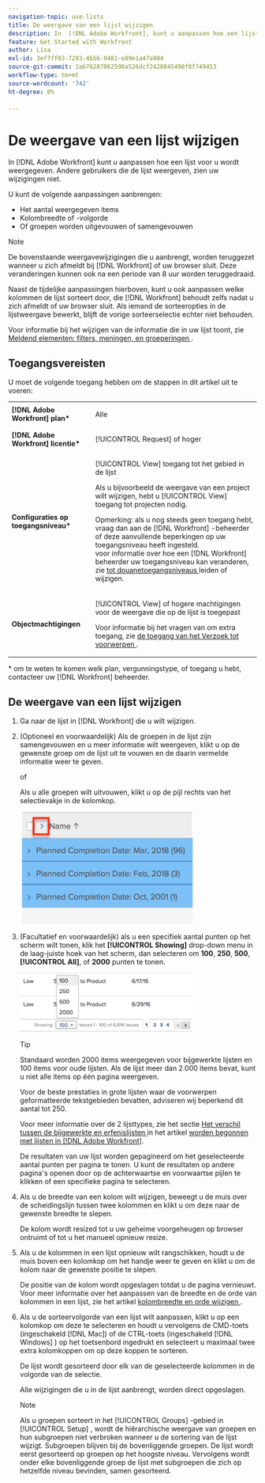 ```yaml
---
navigation-topic: use-lists
title: De weergave van een lijst wijzigen
description: In  [!DNL Adobe Workfront], kunt u aanpassen hoe een lijst voor u toont. Andere gebruikers die de lijst weergeven, zien uw wijzigingen niet.
feature: Get Started with Workfront
author: Lisa
exl-id: 3ef7ff03-7293-4b56-9481-e89e1a47a904
source-git-commit: 1ab76287062598a526dcf2420845498f8f749453
workflow-type: tm+mt
source-wordcount: '742'
ht-degree: 0%

---
```


# De weergave van een lijst wijzigen

In [!DNL Adobe Workfront] kunt u aanpassen hoe een lijst voor u wordt weergegeven. Andere gebruikers die de lijst weergeven, zien uw wijzigingen niet.

U kunt de volgende aanpassingen aanbrengen:

* Het aantal weergegeven items
* Kolombreedte of -volgorde
* Of groepen worden uitgevouwen of samengevouwen

>[!NOTE]
>
>De bovenstaande weergavewijzigingen die u aanbrengt, worden teruggezet wanneer u zich afmeldt bij [!DNL Workfront] of uw browser sluit. Deze veranderingen kunnen ook na een periode van 8 uur worden teruggedraaid.

Naast de tijdelijke aanpassingen hierboven, kunt u ook aanpassen welke kolommen de lijst sorteert door, die [!DNL Workfront] behoudt zelfs nadat u zich afmeldt of uw browser sluit. Als iemand de sorteeropties in de lijstweergave bewerkt, blijft de vorige sorteerselectie echter niet behouden.

Voor informatie bij het wijzigen van de informatie die in uw lijst toont, zie [ Meldend elementen: filters, meningen, en groeperingen ](../../../reports-and-dashboards/reports/reporting-elements/reporting-elements-filters-views-groupings.md).

## Toegangsvereisten

U moet de volgende toegang hebben om de stappen in dit artikel uit te voeren:

<table style="table-layout:auto"> 
 <col> 
 <col> 
 <tbody> 
  <tr> 
   <td role="rowheader"><strong>[!DNL Adobe Workfront] plan*</strong></td> 
   <td> <p>Alle</p> </td> 
  </tr> 
  <tr> 
   <td role="rowheader"><strong>[!DNL Adobe Workfront] licentie*</strong></td> 
   <td> <p>[!UICONTROL Request] of hoger</p> </td> 
  </tr> 
  <tr> 
   <td role="rowheader"><strong>Configuraties op toegangsniveau*</strong></td> 
   <td> <p>[!UICONTROL View] toegang tot het gebied in de lijst</p> <p>Als u bijvoorbeeld de weergave van een project wilt wijzigen, hebt u [!UICONTROL View] toegang tot projecten nodig.</p> <p>Opmerking: als u nog steeds geen toegang hebt, vraag dan aan de [!DNL Workfront] -beheerder of deze aanvullende beperkingen op uw toegangsniveau heeft ingesteld.<br> voor informatie over hoe een [!DNL Workfront] beheerder uw toegangsniveau kan veranderen, zie <a href="../../../administration-and-setup/add-users/configure-and-grant-access/create-modify-access-levels.md" class="MCXref xref"> tot douanetoegangsniveaus </a> leiden of wijzigen.</p> </td> 
  </tr> 
  <tr> 
   <td role="rowheader"><strong>Objectmachtigingen</strong></td> 
   <td> <p>[!UICONTROL View] of hogere machtigingen voor de weergave die op de lijst is toegepast</p> <p>Voor informatie bij het vragen van om extra toegang, zie <a href="../../../workfront-basics/grant-and-request-access-to-objects/request-access.md" class="MCXref xref"> de toegang van het Verzoek tot voorwerpen </a>.</p> </td> 
  </tr> 
 </tbody> 
</table>

&#42; om te weten te komen welk plan, vergunningstype, of toegang u hebt, contacteer uw [!DNL Workfront] beheerder.

## De weergave van een lijst wijzigen

1. Ga naar de lijst in [!DNL Workfront] die u wilt wijzigen.

   <!--
   <p data-mc-conditions="QuicksilverOrClassic.Draft mode"> 
   <MadCap:conditionalText data-mc-conditions="QuicksilverOrClassic.Draft mode">
   By default, groupings are collapsed.
   </MadCap:conditionalText>
   <br> </p>
   -->

1. (Optioneel en voorwaardelijk) Als de groepen in de lijst zijn samengevouwen en u meer informatie wilt weergeven, klikt u op de gewenste groep om de lijst uit te vouwen en de daarin vermelde informatie weer te geven.

   of

   Als u alle groepen wilt uitvouwen, klikt u op de pijl rechts van het selectievakje in de kolomkop.

   ![ expand_groupings__1_.png ](assets/expand-groupings--1--350x227.png)

1. (Facultatief en voorwaardelijk) als u een specifiek aantal punten op het scherm wilt tonen, klik het **[!UICONTROL Showing]** drop-down menu in de laag-juiste hoek van het scherm, dan selecteren om **100**, **250**, **500**, **[!UICONTROL All]**, of **2000** punten te tonen.

   ![](assets/list-number-page-350x119.png)

   >[!TIP]
   >
   >Standaard worden 2000 items weergegeven voor bijgewerkte lijsten en 100 items voor oude lijsten. Als de lijst meer dan 2.000 items bevat, kunt u niet alle items op één pagina weergeven.
   >
   >
   >Voor de beste prestaties in grote lijsten waar de voorwerpen geformatteerde tekstgebieden bevatten, adviseren wij beperkend dit aantal tot 250.
   >
   >
   >Voor meer informatie over de 2 lijsttypes, zie het sectie [ Het verschil tussen de bijgewerkte en erfenislijsten ](../../../workfront-basics/navigate-workfront/use-lists/view-items-in-a-list.md#updated) in het artikel [ worden begonnen met lijsten in  [!DNL Adobe Workfront]](../../../workfront-basics/navigate-workfront/use-lists/view-items-in-a-list.md).

   De resultaten van uw lijst worden gepagineerd om het geselecteerde aantal punten per pagina te tonen. U kunt de resultaten op andere pagina&#39;s openen door op de achterwaartse en voorwaartse pijlen te klikken of een specifieke pagina te selecteren.

1. Als u de breedte van een kolom wilt wijzigen, beweegt u de muis over de scheidingslijn tussen twee kolommen en klikt u om deze naar de gewenste breedte te slepen.

   De kolom wordt resized tot u uw geheime voorgeheugen op browser ontruimt of tot u het manueel opnieuw resize.

1. Als u de kolommen in een lijst opnieuw wilt rangschikken, houdt u de muis boven een kolomkop om het handje weer te geven en klikt u om de kolom naar de gewenste positie te slepen.

   De positie van de kolom wordt opgeslagen totdat u de pagina vernieuwt.\
   Voor meer informatie over het aanpassen van de breedte en de orde van kolommen in een lijst, zie het artikel [ kolombreedte en orde wijzigen ](../../../reports-and-dashboards/reports/reporting-elements/modify-column-width-order.md).

1. Als u de sorteervolgorde van een lijst wilt aanpassen, klikt u op een kolomkop om deze te selecteren en houdt u vervolgens de CMD-toets (ingeschakeld [!DNL Mac]) of de CTRL-toets (ingeschakeld [!DNL Windows] ) op het toetsenbord ingedrukt en selecteert u maximaal twee extra kolomkoppen om op deze koppen te sorteren.

   De lijst wordt gesorteerd door elk van de geselecteerde kolommen in de volgorde van de selectie.

   Alle wijzigingen die u in de lijst aanbrengt, worden direct opgeslagen.

   >[!NOTE]
   >
   >Als u groepen sorteert in het [!UICONTROL Groups] -gebied in [!UICONTROL Setup] , wordt de hiërarchische weergave van groepen en hun subgroepen niet verbroken wanneer u de sortering van de lijst wijzigt. Subgroepen blijven bij de bovenliggende groepen. De lijst wordt eerst gesorteerd op groepen op het hoogste niveau. Vervolgens wordt onder elke bovenliggende groep de lijst met subgroepen die zich op hetzelfde niveau bevinden, samen gesorteerd.
